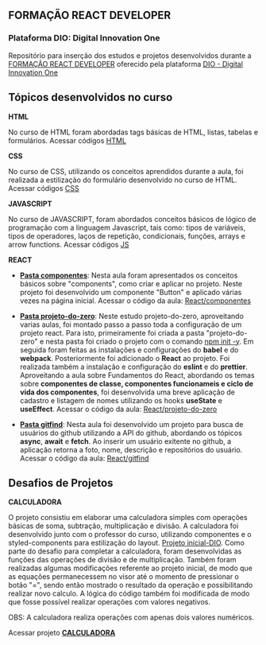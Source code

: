 ## **FORMAÇÃO REACT DEVELOPER**
### **Plataforma DIO: Digital Innovation One**

Repositório para inserção dos estudos e projetos desenvolvidos durante a [FORMAÇÃO REACT DEVELOPER](https://www.dio.me/en/curso-react) oferecido pela plataforma [DIO - Digital Innovation One](https://www.dio.me)

## **Tópicos desenvolvidos no curso**

__**HTML**__

No curso de HTML foram abordadas tags básicas de HTML, listas, tabelas e formulários. Acessar códigos [HTML](https://github.com/astorti/Formacao-React-Developer-DIO/tree/main/CODIGOS_AULA/HTML)

__**CSS**__

No curso de CSS, utilizando os conceitos aprendidos durante a aula, foi realizada a estilização do formulário desenvolvido no curso de HTML. Acessar códigos [CSS](https://github.com/astorti/Formacao-React-Developer-DIO/tree/main/CODIGOS_AULA/CSS)

__**JAVASCRIPT**__

No curso de JAVASCRIPT, foram abordados conceitos básicos de lógico de programação com a linguagem Javascript, tais como: tipos de variáveis, tipos de operadores, laços de repetição, condicionais, funções, arrays e arrow functions. Acessar códigos [JS](https://github.com/astorti/Formacao-React-Developer-DIO/tree/main/CODIGOS_AULA/JS)

__**REACT**__

- **<u>Pasta componentes**</u>:
 Nesta aula foram apresentados os conceitos básicos sobre "components", como criar e aplicar no projeto. Neste projeto foi desenvolvido um componente "Button" e aplicado várias vezes na página inicial. 
 Acessar o código da aula: [React/componentes]()

 
- **<u>Pasta projeto-do-zero**</u>:
 Neste estudo projeto-do-zero, aproveitando varias aulas, foi montado passo a passo toda a configuração de um projeto react. Para isto, primeiramente foi criada a pasta "projeto-do-zero" e nesta pasta foi criado o projeto com o comando <u>npm init -y</u>. Em seguida foram feitas as instalações e configurações do **babel** e do **webpack**. Posteriormente foi adicionado o **React** ao projeto. Foi realizada também a instalação e configuração do **eslint** e do **prettier**. Aproveitando a aula sobre Fundamentos do React, abordando os temas sobre **componentes de classe,  componentes funcionameis e ciclo de vida dos componentes**, foi desenvolvida uma breve aplicação de cadastro e listagem de nomes utilizando os hooks **useState** e **useEffect**. 
 Acessar o código da aula: [React/projeto-do-zero]()


- **<u>Pasta gitfind**</u>:
 Nesta aula foi desenvolvido um projeto para busca de usuários do github utilizando a API do github, abordando os tópicos **async**, **await** e **fetch**. Ao inserir um usuário exitente no github, a aplicação retorna a foto, nome,  descrição e repositórios do usuário.
 Acessar o código da aula: [React/gitfind]()

## **Desafios de Projetos**

__**CALCULADORA**__

O projeto consistiu em elaborar uma calculadora simples com operações básicas de soma, subtração, multiplicação e divisão. A calculadora foi desenvolvido junto com o professor do curso, utilizando componentes e o styled-components para estilização do layout. [Projeto inicial-DIO](https://github.com/digitalinnovationone/trilha-react-desafio01-calculadora/blob/master/src/App.js). Como parte do desafio para completar a calculadora, foram desenvolvidas as funções das operações de divisão e de multiplicação. Também foram realizadas algumas modificações referente ao projeto inicial, de modo que as equações permanecessem no visor até o momento de pressionar o botão "=", sendo então mostrado o resultado da operação e possibilitando realizar novo calculo. A lógica do código também foi modificada de modo que fosse possível realizar operações com valores negativos. 

OBS: A calculadora realiza operações com apenas dois valores numéricos.

Acessar projeto [**CALCULADORA**](https://github.com/astorti/Formacao-React-Developer-DIO/tree/main/DESAFIOS_PROJETOS/calculadora) 
